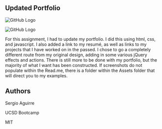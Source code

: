 ## Updated Portfolio
![GitHub Logo](Asset/Screenshots/Portfolio1.png)

![GitHub Logo](Asset/Screenshots/Portfolio2.png)


For this assignment, I had to update my portfolio.  I did this using html, css, and  javascript.  I also added a link to my resumé, as well as links to my projects that I have worked on in the passed.  I chose to go a completely different route from my original design, adding in some various jQuery effects and actions.  There is still more to be done with my portfolio, but the majority of what I want has been constructed.  If screenshots do not populate within the Read.me, there is a folder within the Assets folder that will direct you to my examples.  

## Authors

Sergio Aguirre

UCSD Bootcamp

MIT

